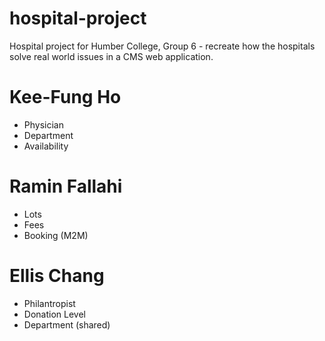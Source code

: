 # hospital-project
Hospital project for Humber College, Group 6 - recreate how the hospitals solve real world issues in a CMS web application.

# Kee-Fung Ho
- Physician
- Department
- Availability

# Ramin Fallahi
- Lots
- Fees
- Booking (M2M)

# Ellis Chang
- Philantropist
- Donation Level
- Department (shared)

